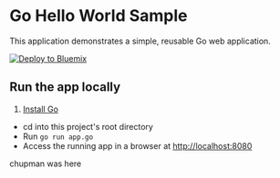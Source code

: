 # Go Hello World Sample

This application demonstrates a simple, reusable Go web application.

[![Deploy to Bluemix](https://bluemix.net/deploy/button.png)](https://bluemix.net/deploy?repository=https://github.com/IBM-Bluemix/go-helloworld)

## Run the app locally

1. [Install Go][]
+ cd into this project's root directory
+ Run `go run app.go`
+ Access the running app in a browser at <http://localhost:8080>

[Install Go]: https://golang.org/doc/install


chupman was here
